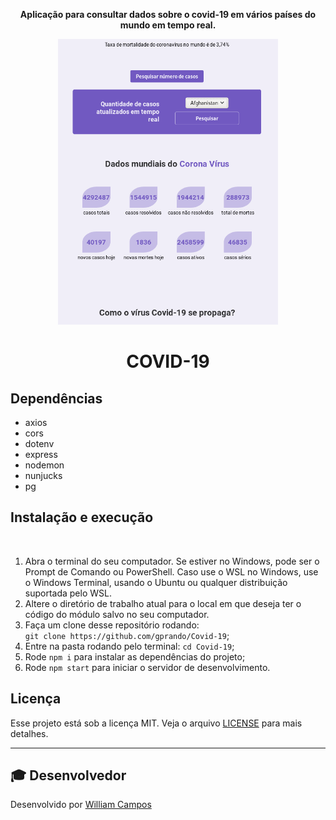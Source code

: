 ﻿<p align="center">
<strong>Aplicação para consultar dados sobre o covid-19 em vários países do mundo em tempo real.</strong>
</p>

<p align="center">
<img width="70%" src="./public/img/imgAplicacao.png" alt="aplicação"/>
</p>

<h1 align="center">COVID-19</h1>

## Dependências

- axios
- cors
- dotenv
- express
- nodemon
- nunjucks
- pg

## Instalação e execução

<br/>

1. Abra o terminal do seu computador. Se estiver no Windows, pode ser o Prompt de Comando ou PowerShell. Caso use o WSL no Windows, use o Windows Terminal, usando o Ubuntu ou qualquer distribuição suportada pelo WSL. 
2. Altere o diretório de trabalho atual para o local em que deseja ter o código do módulo salvo no seu computador.
3. Faça um clone desse repositório rodando: <br> `git clone https://github.com/gprando/Covid-19`;
4. Entre na pasta rodando pelo terminal: `cd Covid-19`;
5. Rode `npm i` para instalar as dependências do projeto;
6. Rode `npm start` para iniciar o servidor de desenvolvimento.

## Licença

Esse projeto está sob a licença MIT. Veja o arquivo [LICENSE](LICENSE.md) para mais detalhes.

---
## :mortar_board: Desenvolvedor

Desenvolvido por [William Campos](https://github.com/williamccampos) 
